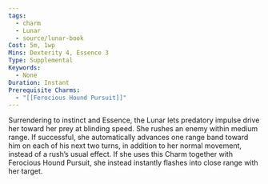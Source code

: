 ```yaml
---
tags:
  - charm
  - Lunar
  - source/lunar-book
Cost: 5m, 1wp
Mins: Dexterity 4, Essence 3
Type: Supplemental
Keywords:
  - None
Duration: Instant
Prerequisite Charms:
  - "[[Ferocious Hound Pursuit]]"
---
```

Surrendering to instinct and Essence, the Lunar lets predatory impulse drive her toward her prey at blinding speed. She rushes an enemy within medium range. If successful, she automatically advances one range band toward him on each of his next two turns, in addition to her normal movement, instead of a rush’s usual effect. If she uses this Charm together with Ferocious Hound Pursuit, she instead instantly flashes into close range with her target.